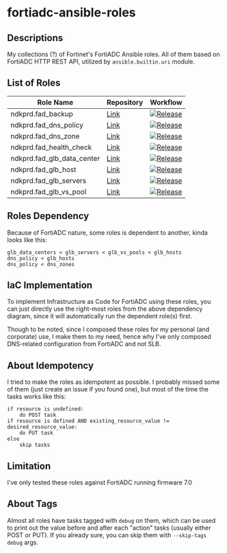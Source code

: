 # fortiadc-ansible-roles

## Descriptions

My collections (?) of Fortinet's FortiADC Ansible roles. All of them based on FortiADC HTTP REST API, utilized by `ansible.builtin.uri` module.

## List of Roles

| Role Name                              | Repository                                                                                  | Workflow                                                                                                                                   |
|------------------------|---------------------------------------------------------------------------------------|--------------------------------------------------------------------------------------------------------------------------------------------|
| ndkprd.fad_backup                 | [Link](https://github.com/ndkprd/ansible-role-fad-backup)                        | [![Release](https://github.com/ndkprd/ansible-role-fad-backup/actions/workflows/release.yaml/badge.svg)](https://github.com/ndkprd/ansible-role-fad-backup/actions/workflows/release.yaml)
| ndkprd.fad_dns_policy             | [Link](https://github.com/ndkprd/ansible-role-fad-dns-policy)                    | [![Release](https://github.com/ndkprd/ansible-role-fad-dns-policy/actions/workflows/release.yaml/badge.svg)](https://github.com/ndkprd/ansible-role-fad-dns-policy/actions/workflows/release.yaml) |
| ndkprd.fad_dns_zone              | [Link](https://github.com/ndkprd/ansible-role-fad-dns-zone)                     | [![Release](https://github.com/ndkprd/ansible-role-fad-dns-zone/actions/workflows/release.yaml/badge.svg)](https://github.com/ndkprd/ansible-role-fad-dns-zone/actions/workflows/release.yaml) |
| ndkprd.fad_health_check          | [Link](https://github.com/ndkprd/ansible-role-fad-health-check)                  | [![Release](https://github.com/ndkprd/ansible-role-fad-health-check/actions/workflows/release.yaml/badge.svg)](https://github.com/ndkprd/ansible-role-fad-health-check/actions/workflows/release.yaml)
| ndkprd.fad_glb_data_center       | [Link](https://github.com/ndkprd/ansible-role-fad-glb-data-center)              | [![Release](https://github.com/ndkprd/ansible-role-fad-glb-data-center/actions/workflows/release.yaml/badge.svg)](https://github.com/ndkprd/ansible-role-fad-glb-data-center/actions/workflows/release.yaml) |
| ndkprd.fad_glb_host              | [Link](https://github.com/ndkprd/ansible-role-fad-glb-host)                     | [![Release](https://github.com/ndkprd/ansible-role-fad-glb-host/actions/workflows/release.yaml/badge.svg)](https://github.com/ndkprd/ansible-role-fad-glb-host/actions/workflows/release.yaml) |
| ndkprd.fad_glb_servers            | [Link](https://github.com/ndkprd/ansible-role-fad-glb-servers)                   | [![Release](https://github.com/ndkprd/ansible-role-fad-glb-servers/actions/workflows/release.yaml/badge.svg)](https://github.com/ndkprd/ansible-role-fad-glb-servers/actions/workflows/release.yaml) |
| ndkprd.fad_glb_vs_pool           | [Link](https://github.com/ndkprd/ansible-role-fad-glb-vs-pool)                  | [![Release](https://github.com/ndkprd/ansible-role-fad-glb-vs-pool/actions/workflows/release.yaml/badge.svg)](https://github.com/ndkprd/ansible-role-fad-glb-vs-pool/actions/workflows/release.yaml) |

## Roles Dependency

Because of FortiADC nature, some roles is dependent to another, kinda looks like this:

```
glb_data_centers < glb_servers < glb_vs_pools < glb_hosts
dns_policy < glb_hosts
dns_policy < dns_zones
```

## IaC Implementation

To implement Infrastructure as Code for FortiADC using these roles, you can just directly use the right-most roles from the above dependency diagram, since it will automatically run the dependent role(s) first.

Though to be noted, since I composed these roles for my personal (and corporate) use, I make them to my need, hence why I've only composed DNS-related configuration from FortiADC and not SLB.

## About Idempotency

I tried to make the roles as idempotent as possible. I probably missed some of them (just create an issue if you found one), but most of the time the tasks works like this:

```
if resource is undefined:
    do POST task
if resource is defined AND existing_resource_value != desired_resource_value:
    do PUT task
else
    skip tasks
```

## Limitation

I've only tested these roles against FortiADC running firmware 7.0

## About Tags

Almost all roles have tasks tagged with `debug` on them, which can be used to print out the value before and after each "action" tasks (usually either POST or PUT). If you already sure, you can skip them with `--skip-tags debug` args.
